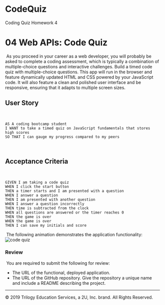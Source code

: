 # CodeQuiz
Coding Quiz Homework 4
# 04 Web APIs: Code Quiz
​
As you proceed in your career as a web developer, you will probably be asked to complete a coding assessment, which is typically a combination of multiple-choice questions and interactive challenges. Build a timed code quiz with multiple-choice questions. This app will run in the browser and feature dynamically updated HTML and CSS powered by your JavaScript code. It will also feature a clean and polished user interface and be responsive, ensuring that it adapts to multiple screen sizes.
​
## User Story
​
```
AS A coding bootcamp student
I WANT to take a timed quiz on JavaScript fundamentals that stores high scores
SO THAT I can gauge my progress compared to my peers
```
​
## Acceptance Criteria
​
```
GIVEN I am taking a code quiz
WHEN I click the start button
THEN a timer starts and I am presented with a question
WHEN I answer a question
THEN I am presented with another question
WHEN I answer a question incorrectly
THEN time is subtracted from the clock
WHEN all questions are answered or the timer reaches 0
THEN the game is over
WHEN the game is over
THEN I can save my initials and score
```
​
The following animation demonstrates the application functionality:
​
![code quiz](./Assets/04-web-apis-homework-demo.gif)
​
### Review
​
You are required to submit the following for review:
​
* The URL of the functional, deployed application.
​
* The URL of the GitHub repository. Give the repository a unique name and include a README describing the project.
​
- - -
© 2019 Trilogy Education Services, a 2U, Inc. brand. All Rights Reserved.